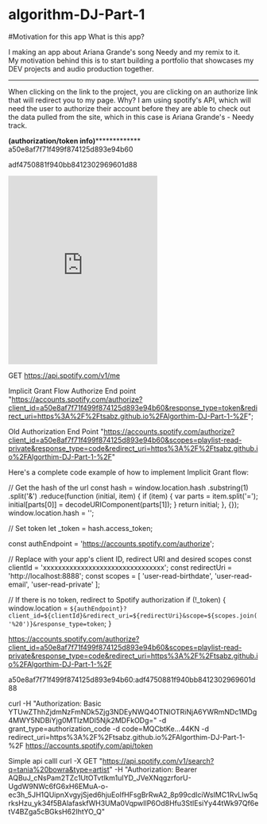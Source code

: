 # algorithm-DJ-Part-1

#Motivation for this app
What is this app?

I making an app about Ariana Grande's song Needy and my remix to it.  
My motivation behind this is to start building a portfolio that showcases
my DEV projects and audio production together.  


**********
When clicking on the link to the project, you are clicking on an authorize link that will redirect you to my page. Why?
I am using spotify's API, which will need the user to authorize their account before they are able to check out the data pulled from the site, which in this case is Ariana Grande's - Needy track.  






















****************(authorization/token info)*****************************
a50e8af7f71f499f874125d893e94b60

adf4750881f940bb8412302969601d88



<iframe src="https://open.spotify.com/embed/playlist/5RA4pHTB7JQ7ChpZf87Bjy" width="300" height="380" frameborder="0" allowtransparency="true" allow="encrypted-media"></iframe>



GET https://api.spotify.com/v1/me


Implicit Grant Flow Authorize End point
"https://accounts.spotify.com/authorize?client_id=a50e8af7f71f499f874125d893e94b60&response_type=token&redirect_uri=https%3A%2F%2Ftsabz.github.io%2FAlgorthim-DJ-Part-1-%2F";

Old Authorization End Point
"https://accounts.spotify.com/authorize?client_id=a50e8af7f71f499f874125d893e94b60&scopes=playlist-read-private&response_type=code&redirect_uri=https%3A%2F%2Ftsabz.github.io%2FAlgorthim-DJ-Part-1-%2F"




Here's a complete code example of how to implement Implicit Grant flow:

// Get the hash of the url
const hash = window.location.hash
.substring(1)
.split('&')
.reduce(function (initial, item) {
  if (item) {
    var parts = item.split('=');
    initial[parts[0]] = decodeURIComponent(parts[1]);
  }
  return initial;
}, {});
window.location.hash = '';

// Set token
let _token = hash.access_token;

const authEndpoint = 'https://accounts.spotify.com/authorize';

// Replace with your app's client ID, redirect URI and desired scopes
const clientId = 'xxxxxxxxxxxxxxxxxxxxxxxxxxxxxxxx';
const redirectUri = 'http://localhost:8888';
const scopes = [
  'user-read-birthdate',
  'user-read-email',
  'user-read-private'
];

// If there is no token, redirect to Spotify authorization
if (!_token) {
  window.location = `${authEndpoint}?client_id=${clientId}&redirect_uri=${redirectUri}&scope=${scopes.join('%20')}&response_type=token`;
}













https://accounts.spotify.com/authorize?client_id=a50e8af7f71f499f874125d893e94b60&scopes=playlist-read-private&response_type=code&redirect_uri=https%3A%2F%2Ftsabz.github.io%2FAlgorthim-DJ-Part-1-%2F


a50e8af7f71f499f874125d893e94b60:adf4750881f940bb8412302969601d88


curl -H "Authorization: Basic YTUwZThhZjdmNzFmNDk5Zjg3NDEyNWQ4OTNlOTRiNjA6YWRmNDc1MDg4MWY5NDBiYjg0MTIzMDI5Njk2MDFkODg=" -d grant_type=authorization_code -d code=MQCbtKe...44KN -d redirect_uri=https%3A%2F%2Ftsabz.github.io%2FAlgorthim-DJ-Part-1-%2F https://accounts.spotify.com/api/token



Simple api calll
curl -X GET "https://api.spotify.com/v1/search?q=tania%20bowra&type=artist" -H "Authorization: Bearer AQBuJ_cNsPam2TZc1UtOTvtlkm1uIYD_JVeXNqgzrforU-UgdW9NWc6fG6xH6EMuA-o-ec3h_5JH1QUipnXvgyjSjed6hjuEoIfHFsgBrRwA2_8p99cdIciWsIMC1RvLlw5qrksHzu_yk34f5BAlafaskfWH3UMa0VqpwIlP6Od8Hfu3StIEsiYy44tWk97Qf6etV4BZga5cBGksH62IhtYO_Q"

